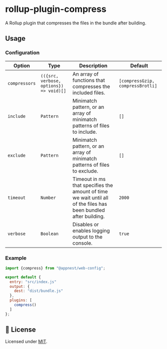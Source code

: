 # rollup-plugin-compress

A Rollup plugin that compresses the files in the bundle after building.

## Usage

### Configuration

Option   |   Type        |    Description     |    Default
---------| --------------| ------------------ | ---------------------------------
`compressors` | `(({src, verbose, options}) => void)[]` | An array of functions that compresses the included files. | `[compressGzip, compressBrotli]`
`include` | `Pattern` | Minimatch pattern, or an array of minimatch patterns of files to include. | `[]`
`exclude` | `Pattern` | Minimatch pattern, or an array of minimatch patterns of files to exclude. | `[]`
`timeout` | `Number` | Timeout in ms that specifies the amount of time we wait until all of the files has been bundled after building. | `2000`
`verbose` | `Boolean` | Disables or enables logging output to the console. | `true`

### Example

```js
import {compress} from "@appnest/web-config";

export default {
  entry: "src/index.js"
  output: {
    dest: "dist/bundle.js"
  },
  plugins: [
    compress()
  ]
};
```

## 🎉 License

Licensed under [MIT](https://opensource.org/licenses/MIT).

